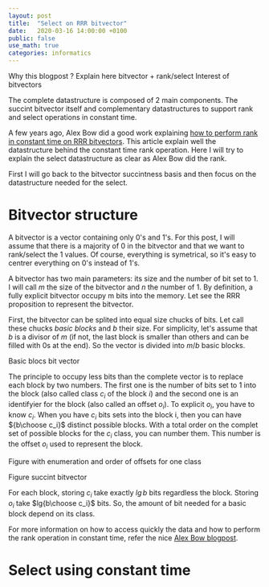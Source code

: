 ```yaml
---
layout: post
title:  "Select on RRR bitvector"
date:   2020-03-16 14:00:00 +0100
public: false
use_math: true
categories: informatics
---
```


Why this blogpost ?
Explain here bitvector + rank/select
Interest of bitvectors

The complete datastructure is composed of 2 main components.
The succint bitvector itself and complementary datastructures to support rank and select operations in constant time.

A few years ago, Alex Bow did a good work explaining [how to perform rank in constant time on RRR bitvectors](https://alexbowe.com/rrr/).
This article explain well the datastructure behind the constant time rank operation.
Here I will try to explain the select datastructure as clear as Alex Bow did the rank.

First I will go back to the bitvector succintness basis and then focus on the datastructure needed for the select.

# Bitvector structure

A bitvector is a vector containing only 0's and 1's.
For this post, I will assume that there is a majority of 0 in the bitvector and that we want to rank/select the 1 values.
Of course, everything is symetrical, so it's easy to centrer everything on 0's instead of 1's.

A bitvector has two main parameters: its size and the number of bit set to 1.
I will call *m* the size of the bitvector and *n* the number of 1.
By definition, a fully explicit bitvector occupy m bits into the memory.
Let see the RRR proposition to represent the bitvector.

First, the bitvector can be splited into equal size chucks of bits.
Let call these chucks *basic blocks* and $b$ their size.
For simplicity, let's assume that $b$ is a divisor of $m$ (if not, the last block is smaller than others and can be filled with 0s at the end).
So the vector is divided into $m/b$ basic blocks.

Basic blocs bit vector

The principle to occupy less bits than the complete vector is to replace each block by two numbers.
The first one is the number of bits set to 1 into the block (also called class $c_i$ of the block $i$) and the second one is an identifyier for the block (also called an offset $o_i$).
To explicit $o_i$, you have to know $c_i$.
When you have $c_i$ bits sets into the block i, then you can have ${b\choose c_i}$ distinct possible blocks.
With a total order on the complet set of possible blocks for the $c_i$ class, you can number them.
This number is the offset $o_i$ used to represent the block.

Figure with enumeration and order of offsets for one class

Figure succint bitvector

For each block, storing $c_i$ take exactly $lg\,b$ bits regardless the block.
Storing $o_i$ take $lg{b\choose c_i}$ bits.
So, the amount of bit needed for a basic block depend on its class.

For more information on how to access quickly the data and how to perform the rank operation in constant time, refer the nice [Alex Bow blogpost](https://alexbowe.com/rrr/).


# Select using constant time

